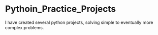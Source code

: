 # Pythoin_Practice_Projects
I have created several python projects, solving simple to eventually more complex problems.
